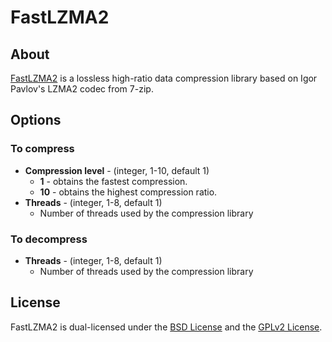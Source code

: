 # FastLZMA2

## About
[FastLZMA2](https://github.com/conor42/fast-lzma2) is a lossless high-ratio data compression library based on Igor Pavlov's LZMA2 codec from 7-zip.

## Options
### To compress
* **Compression level** - (integer, 1-10, default 1)
  * **1** - obtains the fastest compression.
  * **10** - obtains the highest compression ratio.
* **Threads** - (integer, 1-8, default 1)
  * Number of threads used by the compression library

### To decompress
* **Threads** - (integer, 1-8, default 1)
  * Number of threads used by the compression library

## License
FastLZMA2 is dual-licensed under the [BSD License](https://github.com/conor42/fast-lzma2/blob/master/LICENSE) and the [GPLv2 License](https://github.com/conor42/fast-lzma2/blob/master/COPYING).

